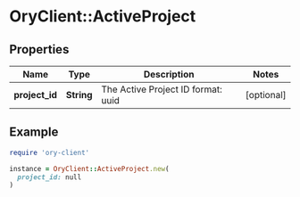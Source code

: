 # OryClient::ActiveProject

## Properties

| Name | Type | Description | Notes |
| ---- | ---- | ----------- | ----- |
| **project_id** | **String** | The Active Project ID  format: uuid | [optional] |

## Example

```ruby
require 'ory-client'

instance = OryClient::ActiveProject.new(
  project_id: null
)
```

